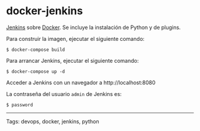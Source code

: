 # docker-jenkins
[Jenkins](https://jenkins.io/) sobre [Docker](https://www.docker.com/). Se incluye la instalación de Python y de plugins.

Para construir la imagen, ejecutar el siguiente comando:
```
$ docker-compose build
```

Para arrancar Jenkins, ejecutar el siguiente comando:
```
$ docker-compose up -d
```

Acceder a Jenkins con un navegador a http://localhost:8080

La contraseña del usuario `admin` de Jenkins es: 
```
$ password
```

---

Tags: devops, docker, jenkins, python